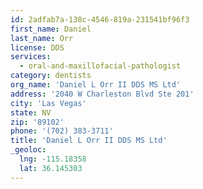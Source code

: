 ```yaml
---
id: 2adfab7a-138c-4546-819a-231541bf96f3
first_name: Daniel
last_name: Orr
license: DDS
services:
  - oral-and-maxillofacial-pathologist
category: dentists
org_name: 'Daniel L Orr II DDS MS Ltd'
address: '2040 W Charleston Blvd Ste 201'
city: 'Las Vegas'
state: NV
zip: '89102'
phone: '(702) 383-3711'
title: 'Daniel L Orr II DDS MS Ltd'
_geoloc:
  lng: -115.18358
  lat: 36.145303
---
```

